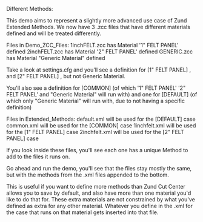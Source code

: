 Different Methods:

This demo aims to represent a slightly more advanced use case of Zund Extended Methods.
We now have 3 .zcc files that have different materials defined and will be treated differently.

Files in Demo_ZCC_Files:
1inchFELT.zcc has Material '1" FELT PANEL' defined
2inchFELT.zcc has Material '2" FELT PANEL' defined
GENERIC.zcc has Material "Generic Material" defined

Take a look at settings.cfg and you'll see a definition for 
[1" FELT PANEL] , and [2" FELT PANEL] , but not Generic Material.

You'll also see a definition for [COMMON] (of which '1" FELT PANEL' '2" FELT PANEL' and "Generic Material" will run
with)
and one for [DEFAULT] (of which only "Generic Material" will run with, due to not having a specific definition)

Files in Extended_Methods:
default.xml will be used for the [DEFAULT] case
common.xml will be used for the [COMMON] case
1inchfelt.xml will be used for the [1" FELT PANEL] case
2inchfelt.xml will be used for the [2" FELT PANEL] case

If you look inside these files, you'll see each one has a unique Method to add to the files it runs on.

Go ahead and run the demo, you'll see that the files stay mostly the same, 
but with the methods from the .xml files appended to the bottom.

This is useful if you want to define more methods than Zund Cut Center allows you to save by default,
and also have more than one material you'd like to do that for. These extra materials are not constrained
by what you've defined as extra for any other material. Whatever you define in the .xml for the case that
runs on that material gets inserted into that file.